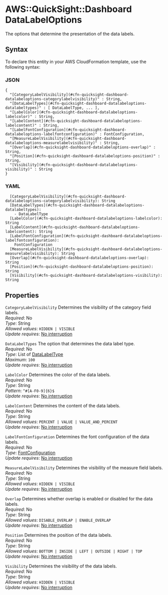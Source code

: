 # AWS::QuickSight::Dashboard DataLabelOptions<a name="aws-properties-quicksight-dashboard-datalabeloptions"></a>

The options that determine the presentation of the data labels\.

## Syntax<a name="aws-properties-quicksight-dashboard-datalabeloptions-syntax"></a>

To declare this entity in your AWS CloudFormation template, use the following syntax:

### JSON<a name="aws-properties-quicksight-dashboard-datalabeloptions-syntax.json"></a>

```
{
  "[CategoryLabelVisibility](#cfn-quicksight-dashboard-datalabeloptions-categorylabelvisibility)" : String,
  "[DataLabelTypes](#cfn-quicksight-dashboard-datalabeloptions-datalabeltypes)" : [ DataLabelType, ... ],
  "[LabelColor](#cfn-quicksight-dashboard-datalabeloptions-labelcolor)" : String,
  "[LabelContent](#cfn-quicksight-dashboard-datalabeloptions-labelcontent)" : String,
  "[LabelFontConfiguration](#cfn-quicksight-dashboard-datalabeloptions-labelfontconfiguration)" : FontConfiguration,
  "[MeasureLabelVisibility](#cfn-quicksight-dashboard-datalabeloptions-measurelabelvisibility)" : String,
  "[Overlap](#cfn-quicksight-dashboard-datalabeloptions-overlap)" : String,
  "[Position](#cfn-quicksight-dashboard-datalabeloptions-position)" : String,
  "[Visibility](#cfn-quicksight-dashboard-datalabeloptions-visibility)" : String
}
```

### YAML<a name="aws-properties-quicksight-dashboard-datalabeloptions-syntax.yaml"></a>

```
  [CategoryLabelVisibility](#cfn-quicksight-dashboard-datalabeloptions-categorylabelvisibility): String
  [DataLabelTypes](#cfn-quicksight-dashboard-datalabeloptions-datalabeltypes):
    - DataLabelType
  [LabelColor](#cfn-quicksight-dashboard-datalabeloptions-labelcolor): String
  [LabelContent](#cfn-quicksight-dashboard-datalabeloptions-labelcontent): String
  [LabelFontConfiguration](#cfn-quicksight-dashboard-datalabeloptions-labelfontconfiguration):
    FontConfiguration
  [MeasureLabelVisibility](#cfn-quicksight-dashboard-datalabeloptions-measurelabelvisibility): String
  [Overlap](#cfn-quicksight-dashboard-datalabeloptions-overlap): String
  [Position](#cfn-quicksight-dashboard-datalabeloptions-position): String
  [Visibility](#cfn-quicksight-dashboard-datalabeloptions-visibility): String
```

## Properties<a name="aws-properties-quicksight-dashboard-datalabeloptions-properties"></a>

`CategoryLabelVisibility` <a name="cfn-quicksight-dashboard-datalabeloptions-categorylabelvisibility"></a>
Determines the visibility of the category field labels\.  
_Required_: No  
_Type_: String  
_Allowed values_: `HIDDEN | VISIBLE`  
_Update requires_: [No interruption](https://docs.aws.amazon.com/AWSCloudFormation/latest/UserGuide/using-cfn-updating-stacks-update-behaviors.html#update-no-interrupt)

`DataLabelTypes` <a name="cfn-quicksight-dashboard-datalabeloptions-datalabeltypes"></a>
The option that determines the data label type\.  
_Required_: No  
_Type_: List of [DataLabelType](aws-properties-quicksight-dashboard-datalabeltype.md)  
_Maximum_: `100`  
_Update requires_: [No interruption](https://docs.aws.amazon.com/AWSCloudFormation/latest/UserGuide/using-cfn-updating-stacks-update-behaviors.html#update-no-interrupt)

`LabelColor` <a name="cfn-quicksight-dashboard-datalabeloptions-labelcolor"></a>
Determines the color of the data labels\.  
_Required_: No  
_Type_: String  
_Pattern_: `^#[A-F0-9]{6}$`  
_Update requires_: [No interruption](https://docs.aws.amazon.com/AWSCloudFormation/latest/UserGuide/using-cfn-updating-stacks-update-behaviors.html#update-no-interrupt)

`LabelContent` <a name="cfn-quicksight-dashboard-datalabeloptions-labelcontent"></a>
Determines the content of the data labels\.  
_Required_: No  
_Type_: String  
_Allowed values_: `PERCENT | VALUE | VALUE_AND_PERCENT`  
_Update requires_: [No interruption](https://docs.aws.amazon.com/AWSCloudFormation/latest/UserGuide/using-cfn-updating-stacks-update-behaviors.html#update-no-interrupt)

`LabelFontConfiguration` <a name="cfn-quicksight-dashboard-datalabeloptions-labelfontconfiguration"></a>
Determines the font configuration of the data labels\.  
_Required_: No  
_Type_: [FontConfiguration](aws-properties-quicksight-dashboard-fontconfiguration.md)  
_Update requires_: [No interruption](https://docs.aws.amazon.com/AWSCloudFormation/latest/UserGuide/using-cfn-updating-stacks-update-behaviors.html#update-no-interrupt)

`MeasureLabelVisibility` <a name="cfn-quicksight-dashboard-datalabeloptions-measurelabelvisibility"></a>
Determines the visibility of the measure field labels\.  
_Required_: No  
_Type_: String  
_Allowed values_: `HIDDEN | VISIBLE`  
_Update requires_: [No interruption](https://docs.aws.amazon.com/AWSCloudFormation/latest/UserGuide/using-cfn-updating-stacks-update-behaviors.html#update-no-interrupt)

`Overlap` <a name="cfn-quicksight-dashboard-datalabeloptions-overlap"></a>
Determines whether overlap is enabled or disabled for the data labels\.  
_Required_: No  
_Type_: String  
_Allowed values_: `DISABLE_OVERLAP | ENABLE_OVERLAP`  
_Update requires_: [No interruption](https://docs.aws.amazon.com/AWSCloudFormation/latest/UserGuide/using-cfn-updating-stacks-update-behaviors.html#update-no-interrupt)

`Position` <a name="cfn-quicksight-dashboard-datalabeloptions-position"></a>
Determines the position of the data labels\.  
_Required_: No  
_Type_: String  
_Allowed values_: `BOTTOM | INSIDE | LEFT | OUTSIDE | RIGHT | TOP`  
_Update requires_: [No interruption](https://docs.aws.amazon.com/AWSCloudFormation/latest/UserGuide/using-cfn-updating-stacks-update-behaviors.html#update-no-interrupt)

`Visibility` <a name="cfn-quicksight-dashboard-datalabeloptions-visibility"></a>
Determines the visibility of the data labels\.  
_Required_: No  
_Type_: String  
_Allowed values_: `HIDDEN | VISIBLE`  
_Update requires_: [No interruption](https://docs.aws.amazon.com/AWSCloudFormation/latest/UserGuide/using-cfn-updating-stacks-update-behaviors.html#update-no-interrupt)
